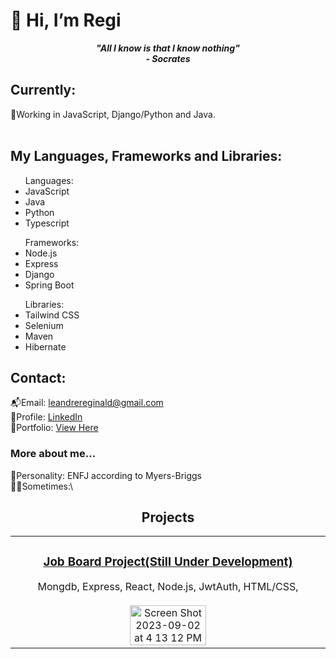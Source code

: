 <h1>👋 Hi, I’m Regi</h1>


***<p quote align='center'>"All I know is that I know nothing"</br>- Socrates***

## Currently:
🔨Working in JavaScript, Django/Python and Java.
<br>
<br>
<h2>My Languages, Frameworks and Libraries:</h2>
<ul>Languages:
<li>JavaScript
<li>Java
<li>Python
<li>Typescript
</ul>
<ul>Frameworks:
<li>Node.js
<li>Express
<li>Django
<li>Spring Boot
</ul>
<ul>Libraries:
<li>Tailwind CSS
<li>Selenium
<li>Maven
<li>Hibernate
</ul>   
<h2>Contact:</h2>
📬Email: <a href="leandrereginald@gmail.com">leandrereginald@gmail.com</a><br>
📌Profile: <a href="www.linkedin.com/in/rleandre1992">LinkedIn</a><br>
🌟Portfolio:  <a href="">View Here</a><br>

<h3>More about me...</h3>
🧬Personality: ENFJ according to Myers-Briggs<br>
🤙🏻Sometimes:\</br>


<h2 align="center">Projects</h2> 
<table>
<tr>
<td align="center" width="33%">
<h3><a href="https://github.com/rleandre/JobFrontend" target="_blank">Job Board Project(Still Under Development)</a></h3>
Mongdb, Express, React, Node.js, JwtAuth, HTML/CSS, 
 <br></br>
<img width="50%" alt="Screen Shot 2023-09-02 at 4 13 12 PM" src="https://github.com/rleandre/JobFrontend/blob/main/jobboard/public/images/assets/Home.png">
</td>










